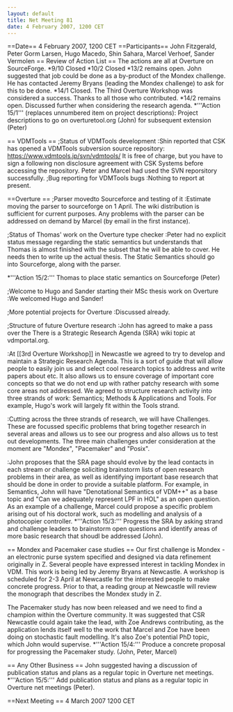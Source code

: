 ```yaml
---
layout: default
title: Net Meeting 81
date: 4 February 2007, 1200 CET
---
```



==Date==
4 February 2007, 1200 CET
==Participants==
John Fitzgerald, Peter Gorm Larsen, Hugo Macedo, Shin Sahara, Marcel Verhoef, Sander Vermolen
== Review of Action List ==
The actions are all at Overture on SourceForge.
*9/10 Closed
*10/2 Closed
*13/2 remains open. John suggested that job could be done as a by-product of the Mondex challenge. He has contacted Jeremy Bryans (leading the Mondex challenge) to ask for this to be done.
*14/1 Closed. The Third Overture Workshop was considered a success. Thanks to all those who contributed.
*14/2 remains open. Discussed further when considering the research agenda.
*'''Action 15/1''' (replaces unnumbered item on project descriptions): Project descriptions to go on overturetool.org (John) for subsequent extension (Peter)

== VDMTools ==
;Status of VDMTools development
:Shin reported that CSK has opened a VDMTools subversion source repository: https://www.vdmtools.jp/svn/vdmtools/ It is free of charge, but you have to sign a following non disclosure agreement with CSK Systems before accessing the repository. Peter and Marcel had used the SVN reporsitory successfully.
;Bug reporting for VDMTools bugs
:Nothing to report at present.

==Overture ==
;Parser movedto Sourceforce and testing of it
:Estimate moving the parser to sourceforge on 1 April. The wiki distribution is sufficient for current purposes. Any problems with the parser can be addressed on demand by Marcel (by email in the first instance).

;Status of Thomas' work on the Overture type checker
:Peter had no explicit status message regarding the static semantics but understands that Thomas is almost finished with the subset that he will be able to cover. He needs then to write up the actual thesis. The Static Semantics should go into Sourceforge, along with the parser.

*'''Action 15/2:''' Thomas to place static semantics on Sourceforge (Peter)

;Welcome to Hugo and Sander starting their MSc thesis work on Overture
:We welcomed Hugo and Sander!

;More potential projects for Overture
:Discussed already.

;Structure of future Overture research
:John has agreed to make a pass over the There is a Strategic Research Agenda (SRA) wiki topic at vdmportal.org.

:At [[3rd Overture Workshop]] in Newcastle we agreed to try to develop and maintain a Strategic Research Agenda. This is a sort of guide that will allow people to easily join us and select cool research topics to address and write papers about etc. It also allows us to ensure coverage of important core concepts so that we do not end up with rather patchy research with some core areas not addressed. We agreed to structure research activity into three strands of work: Semantics; Methods & Applications and Tools. For example, Hugo's work will largely fit within the Tools strand.

:Cutting across the three strands of research, we will have Challenges. These are focussed specific problems that bring together research in several areas and allows us to see our progress and also allows us to test out developments. The three main challenges under consideration at the moment are "Mondex", "Pacemaker" and "Posix".

:John proposes that the SRA page should evolve by the lead contacts in each stream or challenge soliciting brainstorm lists of open research problems in their area, as well as identifying important base research that should be done in order to provide a suitable platform. For example, in Semantics, John will have "Denotational Semantics of VDM++" as a base topic and "Can we adequately represent LPF in HOL" as an open question. As an example of a challenge, Marcel could propose a specific problem arising out of his doctoral work, such as modelling and analysis of a photocopier controller.
*'''Action 15/3:''' Progress the SRA by asking strand and challenge leaders to brainstorm open questions and identify areas of more basic research that shoudl be addressed (John).

== Mondex and Pacemaker case studies ==
Our first challenge is Mondex - an electronic purse system specified and designed via data refinement originally in Z. Several people have expressed interest in tackling Mondex in VDM. This work is being led by Jeremy Bryans at Newcastle. A workshop is scheduled for 2-3 April at Newcastle for the interested people to make concrete progress. Prior to that, a reading group at Newcastle will review the monograph that describes the Mondex study in Z.

The Pacemaker study has now been released and we need to find a champion within the Overture community. It was suggested that CSR Newcastle could again take the lead, with Zoe Andrews contributing, as the application lends itself well to the work that Marcel and Zoe have been doing on stochastic fault modelling. It's also Zoe's potential PhD topic, which John would supervise.
*'''Action 15/4:''' Produce a concrete proposal for progressing the Pacemaker study. (John, Peter, Marcel)

== Any Other Business ==
John suggested having a discussion of publication status and plans as a regular topic in Overture net meetings.
*'''Action 15/5:''' Add publication status and plans as a regular topic in Overture net meetings (Peter).

==Next Meeting ==
4 March 2007 1200 CET

